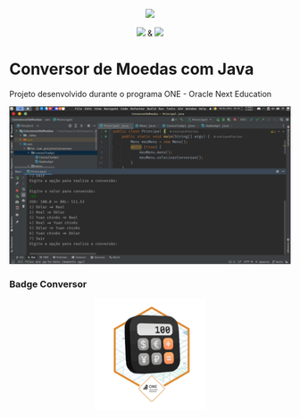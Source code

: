 <p align="center">
  <img height="60px" src="https://i.imgur.com/w0NvalO.png">
</p>

<p align="center">
  <img height="9" src="https://i.imgur.com/PvAbpvx.png"> &
  <img height="13" src="https://i.imgur.com/rEzWrXJ.png">
</p>

# Conversor de Moedas com Java


Projeto desenvolvido durante o programa ONE - Oracle Next Education

<p align="center">
  <img widht="70%" src="./utils/printScreem.png">
</p>

### Badge Conversor

<p align="center">
  <img height="200px" src="./utils/Badge-Conversor.png">
</p>


